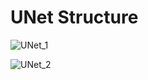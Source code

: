 # UNet Structure
![UNet_1](https://github.com/GZYNus/Computer-Vision-Project/tree/master/Project%203:%20Build%20Classic%20Deep%20Neural%20Nets/UNet/unet_fig1.png)

![UNet_2](https://github.com/GZYNus/Computer-Vision-Project/tree/master/Project%203:%20Build%20Classic%20Deep%20Neural%20Nets/UNet/unet_fig2.png)
